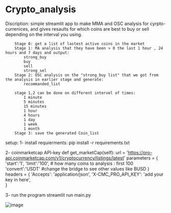 # Crypto_analysis
Discription:
simple streamlit app to make MMA and OSC analysis for cyrpto-currenices, and gives resaults for which coins are best to buy or sell depending on the interval you using.


        Stage 0: get a list of lastest active coins in the market
        Stage 1: MA analysis that they have been > 0 the last 1 hour , 24 hours and 7 days and output:
            strong_buy
            buy
            sell
            strong_sel
        Stage 2: OSC analysis on the "strong_buy list" that we got from the analysis in earlier stage and generate: 
            recommanded_list
        
        stage 1,2 can be done on different intervel of times:
            1 minute
            5 minutes
            15 minutes
            1 hour
            4 hours
            1 day
            1 week
            1 month
        Stage 3: save the generated Coin_list

setup:
1- install requierments:
pip install -r requirements.txt

2- coinmarketcap API-key
 def get_marketCap(self):
        url = 'https://pro-api.coinmarketcap.com/v1/cryptocurrency/listings/latest'
        parameters = {
        'start':'1',
        'limit':'100', # how many coins to analysis : first 100
        'convert':'USDT' #change the bridge to see other values like BUSD
        }
        headers = {
        'Accepts': 'application/json',
        'X-CMC_PRO_API_KEY': 'add your key in here',   
        }

3- run the program
streamlit run main.py

![image](https://user-images.githubusercontent.com/17545900/116814244-2c155780-ab58-11eb-8b80-6d2b73bd27d8.png)
